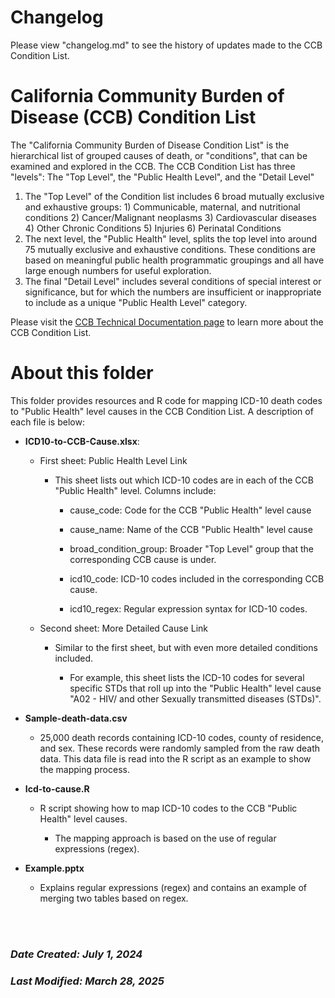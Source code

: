# Changelog

Please view "changelog.md" to see the history of updates made to the CCB Condition List.

# California Community Burden of Disease (CCB) Condition List

The "California Community Burden of Disease Condition List" is the
hierarchical list of grouped causes of death, or "conditions", that can
be examined and explored in the CCB. The CCB Condition List has three
"levels": The "Top Level", the "Public Health Level", and the "Detail
Level"

1.  The "Top Level" of the Condition list includes 6 broad mutually
    exclusive and exhaustive groups: 1) Communicable, maternal, and
    nutritional conditions 2) Cancer/Malignant neoplasms 3)
    Cardiovascular diseases 4) Other Chronic Conditions 5) Injuries 6)
    Perinatal Conditions
2.  The next level, the "Public Health" level, splits the top level into
    around 75 mutually exclusive and exhaustive conditions. These
    conditions are based on meaningful public health programmatic
    groupings and all have large enough numbers for useful exploration.
3.  The final "Detail Level" includes several conditions of special
    interest or significance, but for which the numbers are insufficient
    or inappropriate to include as a unique "Public Health Level"
    category.

Please visit the [CCB Technical Documentation
page](https://skylab.cdph.ca.gov/communityBurden/?tab=technicaldocumentation)
to learn more about the CCB Condition List.

# About this folder

This folder provides resources and R code for mapping ICD-10 death codes to "Public
Health" level causes in the CCB Condition List. A description of each
file is below:

-   **ICD10-to-CCB-Cause.xlsx**:

    -   First sheet: Public Health Level Link

        -   This sheet lists out which ICD-10 codes are in each of the
            CCB "Public Health" level. Columns include:

            -   cause_code: Code for the CCB "Public Health"
                level cause

            -   cause_name: Name of the CCB "Public Health" level cause

            -   broad_condition_group: Broader "Top Level" group that the
                corresponding CCB cause is under.

            -   icd10_code: ICD-10 codes included in the corresponding
                CCB cause.

            -   icd10_regex: Regular expression syntax for ICD-10 codes.

    -   Second sheet: More Detailed Cause Link

        -   Similar to the first sheet, but with even more detailed
            conditions included.

            -   For example, this sheet lists the ICD-10 codes for
                several specific STDs that roll up into the "Public
                Health" level cause "A02 - HIV/ and other Sexually
                transmitted diseases (STDs)".

-   **Sample-death-data.csv**

    -   25,000 death records containing ICD-10 codes, county of
        residence, and sex. These records were randomly sampled from the
        raw death data. This data file is read into the R script as an
        example to show the mapping process.

-   **Icd-to-cause.R**

    -   R script showing how to map ICD-10 codes to the CCB "Public
        Health" level causes.

        -   The mapping approach is based on the use of regular
            expressions (regex).

-   **Example.pptx**

    -   Explains regular expressions (regex) and contains an example of
        merging two tables based on regex.
        
<br>
<br>


### *Date Created: July 1, 2024*
### *Last Modified: March 28, 2025*